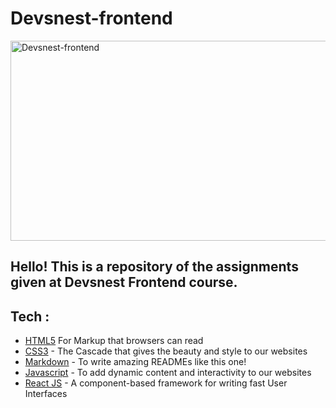 # Devsnest-frontend

<img src="https://socialify.git.ci/harsh010501/Devsnest-frontend/image?font=Bitter&language=1&owner=1&pattern=Circuit%20Board&theme=Dark" alt="Devsnest-frontend" width="640" height="320" />

## Hello! This is a repository of the assignments given at Devsnest Frontend course.

## Tech :

-   [HTML5](https://www.w3.org/TR/html52/) For Markup that browsers can read
-   [CSS3](https://www.w3.org/Style/CSS/Overview.en.html) - The Cascade that gives the beauty and style to our websites
-   [Markdown](https://www.markdownguide.org) - To write amazing READMEs like this one!
-   [Javascript](https://developer.mozilla.org/en-US/docs/Web/JavaScript) - To add dynamic content and interactivity to our websites
-   [React JS](https://reactjs.org) - A component-based framework for writing fast User Interfaces
